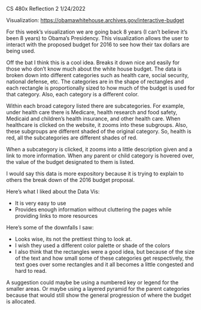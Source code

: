 CS 480x 
Reflection 2
1/24/2022

Visualization: https://obamawhitehouse.archives.gov/interactive-budget

For this week’s visualization we are going back 8 years (I can’t believe it’s been 8 years) to Obama’s Presidency. This visualization allows the user to interact with the proposed budget for 2016 to see how their tax dollars are being used. 

Off the bat I think this is a cool idea. Breaks it down nice and easily for those who don’t know much about the white house budget. The data is broken down into different categories such as health care, social security, national defense, etc. The categories are in the shape of rectangles and each rectangle is proportionally sized to how much of the budget is used for that category. Also, each category is a different color. 

Within each broad category listed there are subcategories. For example, under health care there is Medicare, health research and food safety, Medicaid and children’s health insurance, and other health care. When healthcare is clicked on the website, it zooms into these subgroups. Also, these subgroups are different shaded of the original category. So, health is red, all the subcategories are different shades of red. 

When a subcategory is clicked, it zooms into a little description given and a link to more information. When any parent or child category is hovered over, the value of the budget designated to them is listed. 

I would say this data is more expository because it is trying to explain to others the break down of the 2016 budget proposal. 

Here’s what I liked about the Data Vis:
-	It is very easy to use 
-	Provides enough information without cluttering the pages while providing links to more resources

Here’s some of the downfalls I saw: 
-	Looks wise, its not the prettiest thing to look at.
- I wish they used a different color palette or shade of the colors 
- I also think that the rectangles were a good idea, but because of the size of the text and how small some of these categories get respectively, the text goes over some     rectangles and it all becomes a little congested and hard to read. 

A suggestion could maybe be using a numbered key or legend for the smaller areas. Or maybe using a layered pyramid for the parent categories because that would still show the general progression of where the budget is allocated. 
